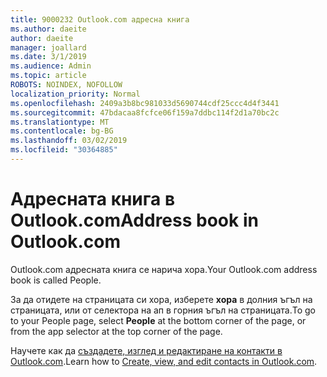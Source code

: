 ```yaml
---
title: 9000232 Outlook.com адресна книга
ms.author: daeite
author: daeite
manager: joallard
ms.date: 3/1/2019
ms.audience: Admin
ms.topic: article
ROBOTS: NOINDEX, NOFOLLOW
localization_priority: Normal
ms.openlocfilehash: 2409a3b8bc981033d5690744cdf25ccc4d4f3441
ms.sourcegitcommit: 47bdacaa8fcfce06f159a7ddbc114f2d1a70bc2c
ms.translationtype: MT
ms.contentlocale: bg-BG
ms.lasthandoff: 03/02/2019
ms.locfileid: "30364885"
---
```

# <a name="address-book-in-outlookcom"></a><span data-ttu-id="c77ac-102">Адресната книга в Outlook.com</span><span class="sxs-lookup"><span data-stu-id="c77ac-102">Address book in Outlook.com</span></span>

<span data-ttu-id="c77ac-103">Outlook.com адресната книга се нарича хора.</span><span class="sxs-lookup"><span data-stu-id="c77ac-103">Your Outlook.com address book is called People.</span></span>

<span data-ttu-id="c77ac-104">За да отидете на страницата си хора, изберете **хора** в долния ъгъл на страницата, или от селектора на ап в горния ъгъл на страницата.</span><span class="sxs-lookup"><span data-stu-id="c77ac-104">To go to your People page, select **People** at the bottom corner of the page, or from the app selector at the top corner of the page.</span></span>

<span data-ttu-id="c77ac-105">Научете как да [създадете, изглед и редактиране на контакти в Outlook.com](https://support.office.com/article/5b909158-036e-4820-92f7-2a27f57b9f01).</span><span class="sxs-lookup"><span data-stu-id="c77ac-105">Learn how to [Create, view, and edit contacts in Outlook.com](https://support.office.com/article/5b909158-036e-4820-92f7-2a27f57b9f01).</span></span>